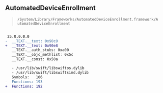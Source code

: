 ## AutomatedDeviceEnrollment

> `/System/Library/Frameworks/AutomatedDeviceEnrollment.framework/AutomatedDeviceEnrollment`

```diff

 25.0.0.0.0
-  __TEXT.__text: 0x90c0
+  __TEXT.__text: 0x90e8
   __TEXT.__auth_stubs: 0xa00
   __TEXT.__objc_methlist: 0x5c
   __TEXT.__const: 0x50a

   - /usr/lib/swift/libswiftos.dylib
   - /usr/lib/swift/libswiftsimd.dylib
   Symbols:   106
-  Functions: 193
+  Functions: 192
 

```
